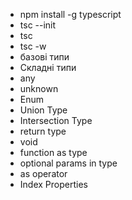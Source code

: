 - npm install -g typescript
- tsc --init
- tsc
- tsc -w
- базові типи
- Складні типи
- any
- unknown
- Enum
- Union Type 
- Intersection Type
- return type 
- void
- function as type
- optional params in type
- as operator
- Index Properties